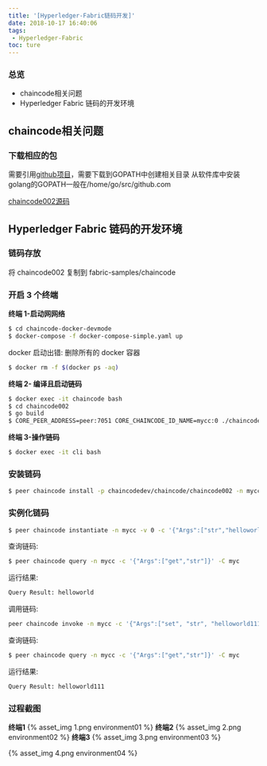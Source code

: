 ```yaml
---
title: '[Hyperledger-Fabric链码开发]'
date: 2018-10-17 16:40:06
tags:
 - Hyperledger-Fabric
toc: ture
---
```


### 总览

* chaincode相关问题
* Hyperledger Fabric 链码的开发环境

<!--more-->

## chaincode相关问题
### 下载相应的包
需要引用[github项目](https://github.com/hyperledger/fabric.git)，需要下载到GOPATH中创建相关目录
从软件库中安装golang的GOPATH一般在/home/go/src/github.com

[chaincode002源码](https://github.com/SONGSONGBOBO/Hyperledger-Fabric/tree/master/chaincode/chaincode002s)

## Hyperledger Fabric 链码的开发环境
### 链码存放
将 chaincode002 复制到 fabric-samples/chaincode

### 开启 3 个终端
**终端 1-启动网网络**

```bash
$ cd chaincode-docker-devmode
$ docker-compose -f docker-compose-simple.yaml up
```

docker 启动出错:
删除所有的 docker 容器

```bash
$ docker rm -f $(docker ps -aq)
```

**终端 2- 编译且启动链码**

```bash
$ docker exec -it chaincode bash
$ cd chaincode002
$ go build
$ CORE_PEER_ADDRESS=peer:7051 CORE_CHAINCODE_ID_NAME=mycc:0 ./chaincode002
```

**终端 3-操作链码**

```bash
$ docker exec -it cli bash
```

### 安装链码

```bash
$ peer chaincode install -p chaincodedev/chaincode/chaincode002 -n mycc -v 0
```

### 实例化链码

```bash
$ peer chaincode instantiate -n mycc -v 0 -c '{"Args":["str","helloworld"]}' -C myc
```

查询链码:

```bash
$ peer chaincode query -n mycc -c '{"Args":["get","str"]}' -C myc
```

运行结果:

```bash
Query Result: helloworld
```

调用链码:

```bash
peer chaincode invoke -n mycc -c '{"Args":["set", "str", "helloworld111"]}' -C myc
```

查询链码:

```bash
$ peer chaincode query -n mycc -c '{"Args":["get","str"]}' -C myc
```

运行结果:

```bash
Query Result: helloworld111
```

### 过程截图
**终端1**
{% asset_img 1.png environment01 %}
**终端2**
{% asset_img 2.png environment02 %}
**终端3**
{% asset_img 3.png environment03 %}

{% asset_img 4.png environment04 %}


